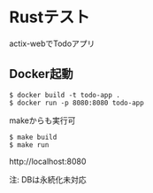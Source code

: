 # Rustテスト

actix-webでTodoアプリ

## Docker起動

```
$ docker build -t todo-app .
$ docker run -p 8080:8080 todo-app
```

makeからも実行可

```
$ make build
$ make run
```

http://localhost:8080

注: DBは永続化未対応
